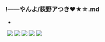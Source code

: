 ### !——やんよ/荻野アつき❤★☆.md
- 
![]()
![](https://pbs.twimg.com/media/EE0kzJdUUAAj72J?format=jpg&name=4096x4096)
![](https://pbs.twimg.com/media/EE0kzJeUEAAzenx?format=jpg&name=4096x4096)
![](https://pbs.twimg.com/media/EE0kzJeUEAEPeaD?format=jpg&name=4096x4096)
![](https://pbs.twimg.com/media/EE0kzJfU0AEKOg5?format=png&name=4096x4096)
![](https://pbs.twimg.com/media/EFJMqt1VAAAY-_Y?format=jpg&name=4096x4096)
